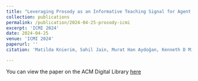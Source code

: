 ```yaml
---
title: "Leveraging Prosody as an Informative Teaching Signal for Agent Learning: Exploratory Studies and Algorithmic Implications"
collection: publications
permalink: /publication/2024-04-25-prosody-icmi
excerpt: 'ICMI 2024'
date: 2024-04-25
venue: 'ICMI 2024'
paperurl: ''
citation: 'Matilda Knierim, Sahil Jain, Murat Han Aydoğan, Kenneth D Mitra, Kush Desai, Akanksha Saran, and Kim Baraka. 2024. Leveraging Prosody as an Informative Teaching Signal for Agent Learning: Exploratory Studies and Algorithmic Implications. In Proceedings of the 26th International Conference on Multimodal Interaction (ICMI '24). Association for Computing Machinery, New York, NY, USA, 95–123. https://doi.org/10.1145/3678957.3685735'

---
```

You can view the paper on the ACM Digital Library [here](https://dl.acm.org/doi/10.1145/3678957.3685735)